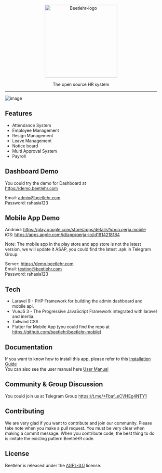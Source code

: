 <p align="center">
  <img src="https://drive.google.com/uc?export=view&id=1vWBX4YxRPy7wppH5FrU2vxIRww67w6L-" alt="Beetlehr-logo" width="240" />

  <p align="center">The open source HR system</p>
</p>

___

![image](https://drive.google.com/uc?id=14x_6EQ4SqoG7Vr1OXq3s5N5Ufc0-z0Mk)


## Features

- Attendance System
- Employee Management
- Resign Management
- Leave Management
- Notice board 
- Multi Approval System
- Payroll 

## Dashboard Demo
You could try the demo for Dashboard at  
https://demo.beetlehr.com   

Email: admin@beetlehr.com   
Password: rahasia123   

## Mobile App Demo
Android: https://play.google.com/store/apps/details?id=io.qerja.mobile   
iOS: https://apps.apple.com/id/app/qerja-io/id1614218184   

Note: The mobile app in the play store and app store is not the latest version, we will update it ASAP, you could find the latest .apk in Telegram Group

Server: https://demo.beetlehr.com   
Email: testing@beetlehr.com   
Password: rahasia123  

## Tech

- Laravel 9 - PHP Framework for building the admin dashboard and mobile api.
- VueJS 3 - The Progressive JavaScript Framework integrated with laravel and inertia.
- Tailwind CSS. 
- Flutter for Mobile App (you could find the repo at https://github.com/beetlehr/beetlehr-mobile)

## Documentation 
If you want to know how to install this app, please refer to this [Installation Guide](./installation.md)  
You can also see the user manual here [User Manual](./user-manual.md)

## Community & Group Discussion 
You could join us at Telegram Group https://t.me/+Fbaf_eCVHEg4NTY1

## Contributing
We are very glad if you want to contribute and join our community.
Please take note when you make a pull request. You must be very clear when making a commit message. 
When you contribute code, the best thing to do is imitate the existing pattern BeetleHR code.

## License
Beetlehr is released under the [AGPL-3.0](./LICENSE) license.
